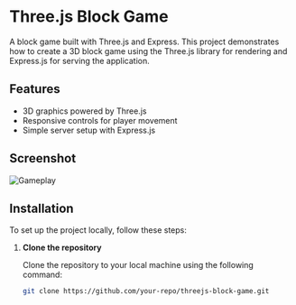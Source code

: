 # Three.js Block Game

A block game built with Three.js and Express. This project demonstrates how to create a 3D block game using the Three.js library for rendering and Express.js for serving the application.

## Features

- 3D graphics powered by Three.js
- Responsive controls for player movement
- Simple server setup with Express.js

## Screenshot

![Gameplay](https://i.imgur.com/HPEzP18.png)

## Installation

To set up the project locally, follow these steps:

1. **Clone the repository**

   Clone the repository to your local machine using the following command:

   ```bash
   git clone https://github.com/your-repo/threejs-block-game.git
